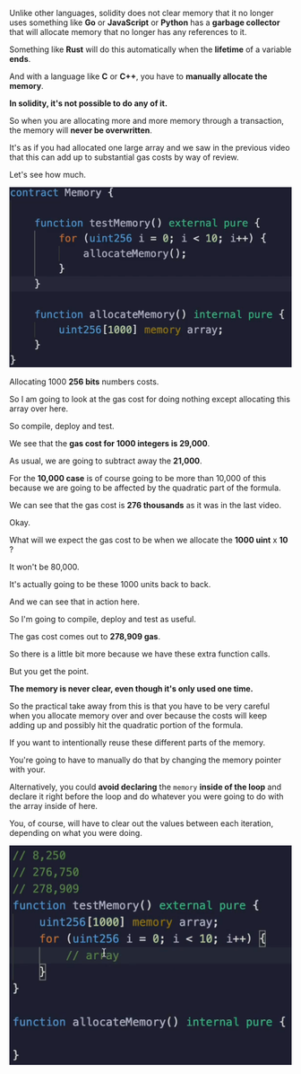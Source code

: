 Unlike other languages, solidity does not clear memory that it no longer uses something like **Go** or **JavaScript** or **Python** has a **garbage collector** that will allocate memory that no longer has any references to it.

Something like **Rust** will do this automatically when the **lifetime** of a variable **ends**.

And with a language like **C** or **C++**, you have to **manually allocate the memory**.

**In solidity, it's not possible to do any of it.**

So when you are allocating more and more memory through a transaction, the memory will **never be overwritten**.

It's as if you had allocated one large array and we saw in the previous video that this can add up to substantial gas costs by way of review.

Let's see how much.

![](2023-08-21-17-13-25.png)

Allocating 1000 **256 bits** numbers costs.

So I am going to look at the gas cost for doing nothing except allocating this array over here.

So compile, deploy and test.

We see that the **gas cost for 1000 integers is 29,000**.

As usual, we are going to subtract away the **21,000**.

For the **10,000 case** is of course going to be more than 10,000 of this because we are going to be affected by the quadratic part of the formula.

We can see that the gas cost is **276 thousands** as it was in the last video.

Okay.

What will we expect the gas cost to be when we allocate the **1000 uint** x **10** ?

It won't be 80,000.

It's actually going to be these 1000 units back to back.

And we can see that in action here.

So I'm going to compile, deploy and test as useful.

The gas cost comes out to **278,909 gas**.

So there is a little bit more because we have these extra function calls.

But you get the point.

**The memory is never clear, even though it's only used one time.**

So the practical take away from this is that you have to be very careful when you allocate memory over and over because the costs will keep adding up and possibly hit the quadratic portion of the formula.

If you want to intentionally reuse these different parts of the memory.

You're going to have to manually do that by changing the memory pointer with your.

Alternatively, you could **avoid declaring** the `memory` **inside of the loop** and declare it right before the loop and do whatever you were going to do with the array inside of here.

You, of course, will have to clear out the values between each iteration, depending on what you were doing.

![](2023-08-21-17-22-27.png)
